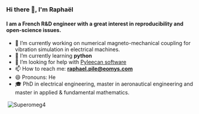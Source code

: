 ### Hi there 👋, I'm Raphaël

#### I am a French R&D engineer with a great interest in reproducibility and open-science issues. 

- 🔭 I’m currently working on numerical magneto-mechanical coupling for vibration simulation in electrical machines.
- 🌱 I’m currently learning **python**
- 🤔 I’m looking for help with [Pyleecan software](https://github.com/Eomys/pyleecan)
- 📫 How to reach me: **raphael.pile@eomys.com**
- 😄 Pronouns: He
- ‍🎓 PhD in electrical engineering, master in aeronautical engineering and master in applied & fundamental mathematics. 

<p>&nbsp;<img align="center" src="https://github-readme-stats.vercel.app/api?username=Superomeg4&show_icons=true&theme=dark" alt="Superomeg4" /></p>
